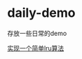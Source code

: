 # daily-demo
存放一些日常的demo

[实现一个简单lru算法](https://github.com/AmberBar/daily-demo/blob/master/2019/10/LruDemo/src/com/amber/LRULinkedHashMap.java)
